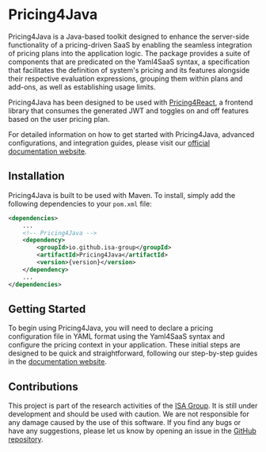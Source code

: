 # Pricing4Java

Pricing4Java is a Java-based toolkit designed to enhance the server-side functionality of a pricing-driven SaaS by enabling the seamless integration of pricing plans into the application logic. The package provides a suite of components that are predicated on the Yaml4SaaS syntax, a specification that facilitates the definition of system's pricing and its features alongside their respective evaluation expressions, grouping them within plans and add-ons, as well as establishing usage limits.

Pricing4Java has been designed to be used with [Pricing4React](https://github.com/isa-group/Pricing4React), a frontend library that consumes the generated JWT and toggles on and off features based on the user pricing plan.

For detailed information on how to get started with Pricing4Java, advanced configurations, and integration guides, please visit our [official documentation website](https://pricing4saas-docs.vercel.app).

## Installation

Pricing4Java is built to be used with Maven. To install, simply add the following dependencies to your `pom.xml` file:

```xml
<dependencies>
    ...
    <!-- Pricing4Java -->
    <dependency>
        <groupId>io.github.isa-group</groupId>
        <artifactId>Pricing4Java</artifactId>
        <version>{version}</version>
    </dependency>
    ...
</dependencies>
```

## Getting Started

To begin using Pricing4Java, you will need to declare a pricing configuration file in YAML format using the Yaml4SaaS syntax and configure the pricing context in your application. These initial steps are designed to be quick and straightforward, following our step-by-step guides in the [documentation website](https://pricing4saas-docs.vercel.app).

## Contributions

This project is part of the research activities of the [ISA Group](https://www.isa.us.es/3.0/). It is still under development and should be used with caution. We are not responsible for any damage caused by the use of this software. If you find any bugs or have any suggestions, please let us know by opening an issue in the [GitHub repository](https://github.com/isa-group/Pricing4Java/issues).